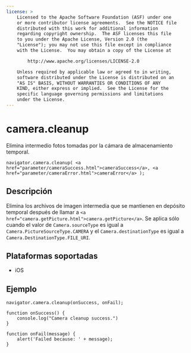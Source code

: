```yaml
---
license: >
    Licensed to the Apache Software Foundation (ASF) under one
    or more contributor license agreements.  See the NOTICE file
    distributed with this work for additional information
    regarding copyright ownership.  The ASF licenses this file
    to you under the Apache License, Version 2.0 (the
    "License"); you may not use this file except in compliance
    with the License.  You may obtain a copy of the License at

        http://www.apache.org/licenses/LICENSE-2.0

    Unless required by applicable law or agreed to in writing,
    software distributed under the License is distributed on an
    "AS IS" BASIS, WITHOUT WARRANTIES OR CONDITIONS OF ANY
    KIND, either express or implied.  See the License for the
    specific language governing permissions and limitations
    under the License.
---
```


# camera.cleanup

Elimina intermedio fotos tomadas por la cámara de almacenamiento temporal.

    navigator.camera.cleanup( <a href="parameter/cameraSuccess.html">cameraSuccess</a>, <a href="parameter/cameraError.html">cameraError</a> );
    

## Descripción

Elimina los archivos de imagen intermedia que se mantienen en depósito temporal después de llamar a `<a href="camera.getPicture.html">camera.getPicture</a>`. Se aplica sólo cuando el valor de `Camera.sourceType` es igual a `Camera.PictureSourceType.CAMERA` y el `Camera.destinationType` es igual a `Camera.DestinationType.FILE_URI`.

## Plataformas soportadas

*   iOS

## Ejemplo

    navigator.camera.cleanup(onSuccess, onFail);
    
    function onSuccess() {
        console.log("Camera cleanup success.")
    }
    
    function onFail(message) {
        alert('Failed because: ' + message);
    }